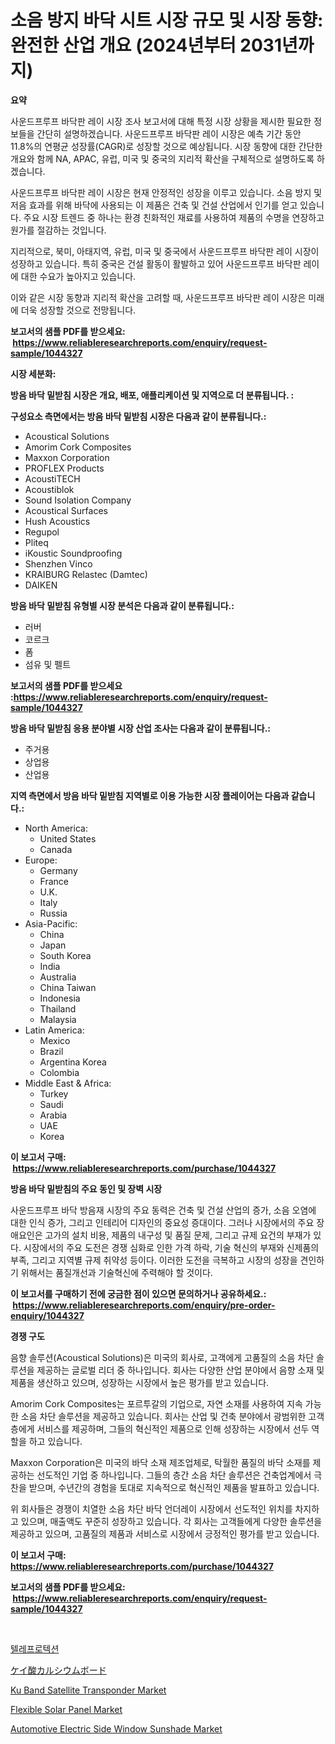 <p><h1>소음 방지 바닥 시트 시장 규모 및 시장 동향: 완전한 산업 개요 (2024년부터 2031년까지)</h1></p><p><strong>요약</strong></p>
<p><p>사운드프루프 바닥판 레이 시장 조사 보고서에 대해 특정 시장 상황을 제시한 필요한 정보들을 간단히 설명하겠습니다. 사운드프루프 바닥판 레이 시장은 예측 기간 동안 11.8%의 연평균 성장률(CAGR)로 성장할 것으로 예상됩니다. 시장 동향에 대한 간단한 개요와 함께 NA, APAC, 유럽, 미국 및 중국의 지리적 확산을 구체적으로 설명하도록 하겠습니다.</p><p>사운드프루프 바닥판 레이 시장은 현재 안정적인 성장을 이루고 있습니다. 소음 방지 및 저음 효과를 위해 바닥에 사용되는 이 제품은 건축 및 건설 산업에서 인기를 얻고 있습니다. 주요 시장 트렌드 중 하나는 환경 친화적인 재료를 사용하여 제품의 수명을 연장하고 원가를 절감하는 것입니다.</p><p>지리적으로, 북미, 아태지역, 유럽, 미국 및 중국에서 사운드프루프 바닥판 레이 시장이 성장하고 있습니다. 특히 중국은 건설 활동이 활발하고 있어 사운드프루프 바닥판 레이에 대한 수요가 높아지고 있습니다.</p><p>이와 같은 시장 동향과 지리적 확산을 고려할 때, 사운드프루프 바닥판 레이 시장은 미래에 더욱 성장할 것으로 전망됩니다.</p></p>
<p><strong>보고서의 샘플 PDF를 받으세요: &nbsp;<a href="https://www.reliableresearchreports.com/enquiry/request-sample/1044327">https://www.reliableresearchreports.com/enquiry/request-sample/1044327</a></strong></p>
<p><strong>시장 세분화:</strong></p>
<p><strong> 방음 바닥 밑받침 시장은 개요, 배포, 애플리케이션 및 지역으로 더 분류됩니다. :</strong></p>
<p><strong>구성요소 측면에서는 방음 바닥 밑받침 시장은 다음과 같이 분류됩니다.:</strong></p>
<p><ul><li>Acoustical Solutions</li><li>Amorim Cork Composites</li><li>Maxxon Corporation</li><li>PROFLEX Products</li><li>AcoustiTECH</li><li>Acoustiblok</li><li>Sound Isolation Company</li><li>Acoustical Surfaces</li><li>Hush Acoustics</li><li>Regupol</li><li>Pliteq</li><li>iKoustic Soundproofing</li><li>Shenzhen Vinco</li><li>KRAIBURG Relastec (Damtec)</li><li>DAIKEN</li></ul></p>
<p><strong> 방음 바닥 밑받침 유형별 시장 분석은 다음과 같이 분류됩니다.:</strong></p>
<p><ul><li>러버</li><li>코르크</li><li>폼</li><li>섬유 및 펠트</li></ul></p>
<p><strong>보고서의 샘플 PDF를 받으세요 :<a href="https://www.reliableresearchreports.com/enquiry/request-sample/1044327">https://www.reliableresearchreports.com/enquiry/request-sample/1044327</a></strong></p>
<p><strong> 방음 바닥 밑받침 응용 분야별 시장 산업 조사는 다음과 같이 분류됩니다.:</strong></p>
<p><ul><li>주거용</li><li>상업용</li><li>산업용</li></ul></p>
<p><strong>지역 측면에서 방음 바닥 밑받침 지역별로 이용 가능한 시장 플레이어는 다음과 같습니다.:</strong></p>
<p><ul>
    <li>
        North America:
        <ul>
            <li>United States</li>
            <li>Canada</li>
        </ul>
    </li>
    <li>
        Europe:
        <ul>
            <li>Germany</li>
            <li>France</li>
            <li>U.K.</li>
            <li>Italy</li>
            <li>Russia</li>
        </ul>
    </li>
    <li>
        Asia-Pacific:
        <ul>
            <li>China</li>
            <li>Japan</li>
            <li>South Korea</li>
            <li>India</li>
            <li>Australia</li>
            <li>China Taiwan</li>
            <li>Indonesia</li>
            <li>Thailand</li>
            <li>Malaysia</li>
        </ul>
    </li>
    <li>
        Latin America:
        <ul>
            <li>Mexico</li>
            <li>Brazil</li>
            <li>Argentina Korea</li>
            <li>Colombia</li>
        </ul>
    </li>
    <li>
        Middle East & Africa:
        <ul>
            <li>Turkey</li>
            <li>Saudi</li>
            <li>Arabia</li>
            <li>UAE</li>
            <li>Korea</li>
        </ul>
    </li>
    </ul></p>
<p><strong>이 보고서 구매: &nbsp;<a href="https://www.reliableresearchreports.com/purchase/1044327">https://www.reliableresearchreports.com/purchase/1044327</a></strong></p>
<p><strong>방음 바닥 밑받침의 주요 동인 및 장벽 시장</strong></p>
<p><p>사운드프루프 바닥 방음재 시장의 주요 동력은 건축 및 건설 산업의 증가, 소음 오염에 대한 인식 증가, 그리고 인테리어 디자인의 중요성 증대이다. 그러나 시장에서의 주요 장애요인은 고가의 설치 비용, 제품의 내구성 및 품질 문제, 그리고 규제 요건의 부재가 있다. 시장에서의 주요 도전은 경쟁 심화로 인한 가격 하락, 기술 혁신의 부재와 신제품의 부족, 그리고 지역별 규제 취약성 등이다. 이러한 도전을 극복하고 시장의 성장을 견인하기 위해서는 품질개선과 기술혁신에 주력해야 할 것이다.</p></p>
<p><strong>이 보고서를 구매하기 전에 궁금한 점이 있으면 문의하거나 공유하세요.: &nbsp;<a href="https://www.reliableresearchreports.com/enquiry/pre-order-enquiry/1044327">https://www.reliableresearchreports.com/enquiry/pre-order-enquiry/1044327</a></strong></p>
<p><strong>경쟁 구도</strong></p>
<p><p>음향 솔루션(Acoustical Solutions)은 미국의 회사로, 고객에게 고품질의 소음 차단 솔루션을 제공하는 글로벌 리더 중 하나입니다. 회사는 다양한 산업 분야에서 음향 소재 및 제품을 생산하고 있으며, 성장하는 시장에서 높은 평가를 받고 있습니다.</p><p>Amorim Cork Composites는 포르투갈의 기업으로, 자연 소재를 사용하여 지속 가능한 소음 차단 솔루션을 제공하고 있습니다. 회사는 산업 및 건축 분야에서 광범위한 고객층에게 서비스를 제공하며, 그들의 혁신적인 제품으로 인해 성장하는 시장에서 선두 역할을 하고 있습니다.</p><p>Maxxon Corporation은 미국의 바닥 소재 제조업체로, 탁월한 품질의 바닥 소재를 제공하는 선도적인 기업 중 하나입니다. 그들의 층간 소음 차단 솔루션은 건축업계에서 극찬을 받으며, 수년간의 경험을 토대로 지속적으로 혁신적인 제품을 발표하고 있습니다.</p><p>위 회사들은 경쟁이 치열한 소음 차단 바닥 언더레이 시장에서 선도적인 위치를 차지하고 있으며, 매출액도 꾸준히 성장하고 있습니다. 각 회사는 고객들에게 다양한 솔루션을 제공하고 있으며, 고품질의 제품과 서비스로 시장에서 긍정적인 평가를 받고 있습니다.</p></p>
<p><strong>이 보고서 구매: &nbsp; <a href="https://www.reliableresearchreports.com/purchase/1044327">https://www.reliableresearchreports.com/purchase/1044327</a></strong></p>
<p><strong>보고서의 샘플 PDF를 받으세요: &nbsp;<a href="https://www.reliableresearchreports.com/enquiry/request-sample/1044327">https://www.reliableresearchreports.com/enquiry/request-sample/1044327</a></strong><strong></strong></p>
<p>&nbsp;</p>
<p><p><a href="https://github.com/vs10l4sfg5c/Market-Research-Report-List-1/blob/main/3023274188743.md">텔레프로텍션</a></p><p><a href="https://github.com/zekaoe592392/Market-Research-Report-List-1/blob/main/1793502188837.md">ケイ酸カルシウムボード</a></p><p><a href="https://issuu.com/reportprime-2/docs/ku-band-satellite-transponder-market-size-2030.ppt">Ku Band Satellite Transponder Market</a></p><p><a href="https://view.publitas.com/reportprime-1/flexible-solar-panel-market-size-furnishes-valuable-information-encompassing-market-share-market-trends-and-projections-spanning-from-2024-to-2031/">Flexible Solar Panel Market</a></p><p><a href="https://github.com/Krish2023na/Market-Research-Report-List-3/blob/main/automotive-electric-side-window-sunshade-market.md">Automotive Electric Side Window Sunshade Market</a></p></p>
